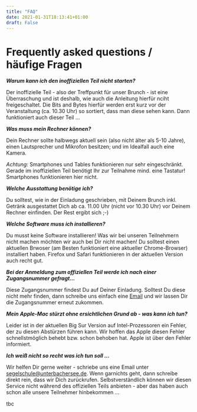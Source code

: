 ```yaml
---
title: "FAQ"
date: 2021-01-31T18:13:41+01:00
draft: False
---
```


Frequently asked questions / häufige Fragen
=====
***Warum kann ich den inoffiziellen Teil nicht starten?***

Der inoffizielle Teil - also der Treffpunkt für unser Brunch - ist eine Überraschung und ist deshalb, wie auch die Anleitung hierfür nciht freigeschaltet. 
Die Bits and Bytes hierfür werden erst kurz vor der Veranstaltung (ca. 10.30 Uhr) so sortiert, dass man diese sehen kann. Dann funktioniert auch dieser Teil ...

***Was muss mein Rechner können?***

Dein Rechner sollte halbwegs aktuell sein (also nicht älter als 5-10 Jahre), einen Lautsprecher und Mikrofon besitzen; und im Idealfall auch eine Kamera.

_Achtung:_ Smartphones und Tables funktionieren nur sehr eingeschränkt. Gerade im inoffiziellen Teil benötigt Ihr zur Teilnahme mind. eine Tastatur! Smartphones funktionieren hier nicht.

***Welche Ausstattung benötige ich?***

Du solltest, wie in der Einladung geschrieben, mit Deinem Brunch inkl. Getränk ausgestattet Dich ab ca. 11.00 Uhr (nicht vor 10.30 Uhr) vor Deinem Rechner einfinden. Der Rest ergibt sich ;-)

***Welche Software muss ich installieren?***

Du musst keine Software installieren! Was wir bei unseren Teilnehmern nicht machen möchten wir auch bei Dir nicht machen! Du solltest einen aktuellen Brwoser (am Besten funktioniert eine aktueller Chrome-Browser) installiert haben. Firefox und Safari funktionieren in der aktuellen Version auch recht gut.

***Bei der Anmeldung zum offiziellen Teil werde ich nach einer Zugangsnummer gefragt...***

Diese Zugangsnummer findest Du auf Deiner Einladung. Solltest Du diese nicht mehr finden, dann schreibe uns einfach eine [Email](mailto:segelschule@unterbachersee.de) und wir lassen Dir die Zugangsnummer erneut zukommen.

***Mein Apple-Mac stürzt ohne ersichtlichen Grund ab - was kann ich tun?***

Leider ist in der aktuellen Big Sur Version auf Intel-Prozessoren ein Fehler, der zu diesen Abstürzen führen kann. Wir hoffen das Apple diesen Fehler schnellstmöglich behebt bzw. schon behoben hat. Apple ist über den Fehler informiert.

***Ich weiß nicht so recht was ich tun soll ...***

Wir helfen Dir gerne weiter - schriebe uns eine Email unter <a href="mailto:segelschule@unterbachersee.de">segelschule@unterbachersee.de</a>. Wenn garnichts geht, dann schreibe direkt rein, dass wir Dich zurückrufen. Selbstverständlich können wir diesen Service nicht während des offiziellen Teils anbieten - aber das haben auch schon alle unsere Teilnehmer hinbekommen ...

tbc